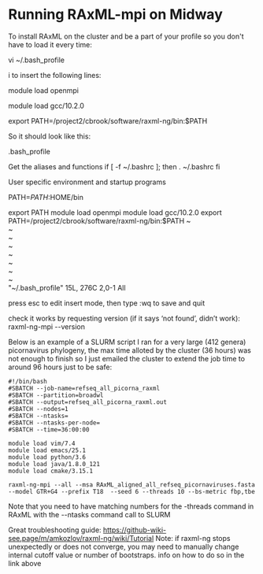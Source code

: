 # Running RAxML-mpi on Midway

To install RAxML on the cluster and be a part of your profile so you don't have to load it every time:

vi ~/.bash_profile

i to insert the following lines: 

module load openmpi

module load gcc/10.2.0

export PATH=/project2/cbrook/software/raxml-ng/bin:$PATH

So it should look like this: 

 .bash_profile

 Get the aliases and functions
if [ -f ~/.bashrc ]; then
        . ~/.bashrc
fi

 User specific environment and startup programs

PATH=$PATH:$HOME/bin

export PATH
module load openmpi
module load gcc/10.2.0
export PATH=/project2/cbrook/software/raxml-ng/bin:$PATH
~                                                                               
~                                                                               
~                                                                               
~                                                                               
~                                                                               
~                                                                               
~                                                                               
~                                                                               
"~/.bash_profile" 15L, 276C                                   2,0-1         All



press esc to edit insert mode, then type :wq to save and quit

check it works by requesting version (if it says ‘not found’, didn’t work):
raxml-ng-mpi --version


Below is an example of a SLURM script I ran for a very large (412 genera) 
picornavirus phylogeny, the max time alloted by the cluster (36 hours) was not
enough to finish so I just emailed the cluster to extend the job time to around
96 hours just to be safe: 

```
#!/bin/bash
#SBATCH --job-name=refseq_all_picorna_raxml
#SBATCH --partition=broadwl
#SBATCH --output=refseq_all_picorna_raxml.out
#SBATCH --nodes=1
#SBATCH --ntasks=
#SBATCH --ntasks-per-node=
#SBATCH --time=36:00:00

module load vim/7.4
module load emacs/25.1
module load python/3.6
module load java/1.8.0_121
module load cmake/3.15.1

raxml-ng-mpi --all --msa RAxML_aligned_all_refseq_picornaviruses.fasta --model GTR+G4 --prefix T18  --seed 6 --threads 10 --bs-metric fbp,tbe
```

Note that you need to have matching numbers for the -threads command in RAxML with the --ntasks command
call to SLURM


Great troubleshooting guide: https://github-wiki-see.page/m/amkozlov/raxml-ng/wiki/Tutorial
Note: if raxml-ng stops unexpectedly or does not converge, you may need to manually change internal cutoff value or number of bootstraps. info on how to do so in the link above


